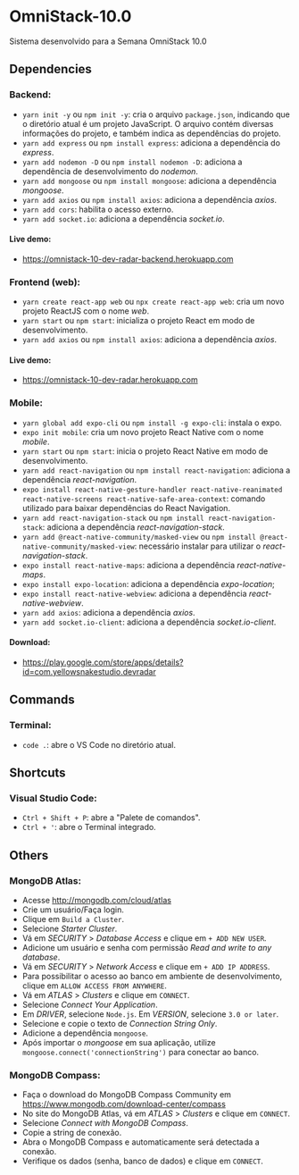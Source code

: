 # OmniStack-10.0
Sistema desenvolvido para a Semana OmniStack 10.0

## Dependencies

### Backend:

- `yarn init -y` ou `npm init -y`: cria o arquivo `package.json`, indicando que o diretório atual é um projeto JavaScript. O arquivo contém diversas informações do projeto, e também indica as dependências do projeto.
- `yarn add express` ou `npm install express`: adiciona a dependência do *express*.
- `yarn add nodemon -D` ou `npm install nodemon -D`: adiciona a dependência de desenvolvimento do *nodemon*.
- `yarn add mongoose` ou `npm install mongoose`: adiciona a dependência *mongoose*.
- `yarn add axios` ou `npm install axios`: adiciona a dependência *axios*.
- `yarn add cors`: habilita o acesso externo.
- `yarn add socket.io`: adiciona a dependência *socket.io*.

#### Live demo:

- https://omnistack-10-dev-radar-backend.herokuapp.com

### Frontend (web):

- `yarn create react-app web` ou `npx create react-app web`: cria um novo projeto ReactJS com o nome *web*.
- `yarn start` ou `npm start`: inicializa o projeto React em modo de desenvolvimento.
- `yarn add axios` ou `npm install axios`: adiciona a dependência *axios*.

#### Live demo:

- https://omnistack-10-dev-radar.herokuapp.com

### Mobile:

- `yarn global add expo-cli` ou `npm install -g expo-cli`: instala o expo.
- `expo init mobile`: cria um novo projeto React Native com o nome *mobile*.
- `yarn start` ou `npm start`: inicia o projeto React Native em modo de desenvolvimento.
- `yarn add react-navigation` ou `npm install react-navigation`: adiciona a dependência *react-navigation*.
- `expo install react-native-gesture-handler react-native-reanimated react-native-screens react-native-safe-area-context`: comando utilizado para baixar dependências do React Navigation.
- `yarn add react-navigation-stack` ou `npm install react-navigation-stack`: adiciona a dependência *react-navigation-stack*.
- `yarn add @react-native-community/masked-view` ou `npm install @react-native-community/masked-view`: necessário instalar para utilizar o *react-navigation-stack*.
- `expo install react-native-maps`: adiciona a dependência *react-native-maps*.
- `expo install expo-location`: adiciona a dependência *expo-location*;
- `expo install react-native-webview`: adiciona a dependência *react-native-webview*.
- `yarn add axios`: adiciona a dependência *axios*.
- `yarn add socket.io-client`: adiciona a dependência *socket.io-client*.

#### Download:

- https://play.google.com/store/apps/details?id=com.yellowsnakestudio.devradar

## Commands

### Terminal:

- `code .`: abre o VS Code no diretório atual.

## Shortcuts

### Visual Studio Code:

- `Ctrl + Shift + P`: abre a "Palete de comandos".
- `Ctrl + '`: abre o Terminal integrado.

## Others

### MongoDB Atlas:

- Acesse http://mongodb.com/cloud/atlas
- Crie um usuário/Faça login.
- Clique em `Build a Cluster`.
- Selecione *Starter Cluster*.
- Vá em *SECURITY* > *Database Access* e clique em `+ ADD NEW USER`.
- Adicione um usuário e senha com permissão *Read and write to any database*.
- Vá em *SECURITY* > *Network Access* e clique em `+ ADD IP ADDRESS`.
- Para possibilitar o acesso ao banco em ambiente de desenvolvimento, clique em `ALLOW ACCESS FROM ANYWHERE`.
- Vá em *ATLAS* > *Clusters* e clique em `CONNECT`.
- Selecione *Connect Your Application*.
- Em *DRIVER*, selecione `Node.js`. Em *VERSION*, selecione `3.0 or later`.
- Selecione e copie o texto de *Connection String Only*.
- Adicione a dependência `mongoose`.
- Após importar o *mongoose* em sua aplicação, utilize `mongoose.connect('connectionString')` para conectar ao banco.

### MongoDB Compass:

- Faça o download do MongoDB Compass Community em https://www.mongodb.com/download-center/compass
- No site do MongoDB Atlas, vá em *ATLAS* > *Clusters* e clique em `CONNECT`.
- Selecione *Connect with MongoDB Compass*.
- Copie a string de conexão.
- Abra o MongoDB Compass e automaticamente será detectada a conexão.
- Verifique os dados (senha, banco de dados) e clique em `CONNECT`.
